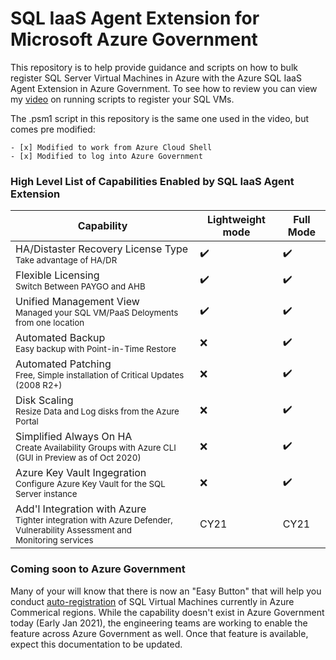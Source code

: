 # SQL IaaS Agent Extension for Microsoft Azure Government 

This repository is to help provide guidance and scripts on how to bulk register SQL Server Virtual Machines in Azure with the Azure SQL IaaS Agent Extension in Azure Government. To see how to review you can view my [video](https://www.youtube.com/watch?v=qmB3ufHN9Kk) on running scripts to register your SQL VMs.

The .psm1 script in this repository is the same one used in the video, but comes pre modified:
```
- [x] Modified to work from Azure Cloud Shell
- [x] Modified to log into Azure Government
```
### High Level List of Capabilities Enabled by SQL IaaS Agent Extension
Capability | Lightweight mode | Full Mode
------------ | ------------- | ------------
HA/Distaster Recovery License Type<br><sub>Take advantage of HA/DR</sub> | :heavy_check_mark: | :heavy_check_mark:
Flexible Licensing<br><sub>Switch Between PAYGO and AHB</sub> | :heavy_check_mark: | :heavy_check_mark:
Unified Management View<br><sub>Managed your SQL VM/PaaS Deloyments from one location</sub> | :heavy_check_mark: | :heavy_check_mark:
Automated Backup<br><sub>Easy backup with Point-in-Time Restore</sub> | :x: | :heavy_check_mark:
Automated Patching<br><sub>Free, Simple installation of Critical Updates (2008 R2+)</sub> | :x: | :heavy_check_mark:
Disk Scaling<br><sub>Resize Data and Log disks from the Azure Portal</sub> | :x: | :heavy_check_mark:
Simplified Always On HA<br><sub>Create Availability Groups with Azure CLI (GUI in Preview as of Oct 2020)</sub> | :x: | :heavy_check_mark:
Azure Key Vault Ingegration<br><sub>Configure Azure Key Vault for the SQL Server instance</sub> | :x: | :heavy_check_mark:
Add'l Integration with Azure<br><sub>Tighter integration with Azure Defender, Vulnerability Assessment and<br>Monitoring services</sub> | CY21 | CY21

### Coming soon to Azure Government

Many of your will know that there is now an "Easy Button" that will help you conduct [auto-registration](https://docs.microsoft.com/en-us/azure/azure-sql/virtual-machines/windows/sql-agent-extension-automatic-registration-all-vms?tabs=azure-cli) of SQL Virtual Machines currently in Azure Commerical regions. While the capability doesn't exist in Azure Government today (Early Jan 2021), the engineering teams are working to enable the feature across Azure Government as well. Once that feature is available, expect this documentation to be updated.
